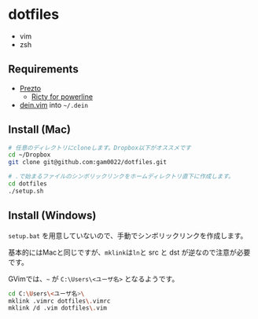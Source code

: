 # dotfiles

- vim
- zsh

## Requirements

- [Prezto](https://github.com/sorin-ionescu/prezto)
  - [Ricty for powerline](https://qiita.com/hoto17296/items/ccbd6b413e67a653f2df)
- [dein.vim](https://github.com/Shougo/dein.vim) into `~/.dein`

## Install (Mac)

```bash
# 任意のディレクトリにcloneします。Dropbox以下がオススメです
cd ~/Dropbox
git clone git@github.com:gam0022/dotfiles.git

# .で始まるファイルのシンボリックリンクをホームディレクトリ直下に作成します。
cd dotfiles
./setup.sh
```

## Install (Windows)

`setup.bat` を用意していないので、手動でシンボリックリンクを作成します。

基本的にはMacと同じですが、`mklink`は`ln`と src と dst が逆なので注意が必要です。


GVimでは、`~` が `C:\Users\<ユーザ名>` となるようです。


```bash
cd C:\Users\<ユーザ名>\
mklink .vimrc dotfiles\.vimrc
mklink /d .vim dotfiles\.vim
```
